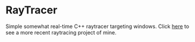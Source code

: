# RayTracer

Simple somewhat real-time C++ raytracer targeting windows. Click [here](https://github.com/Clement-Pirelli/ROIW_based-Raytracer/tree/master) to see a more recent raytracing project of mine.
